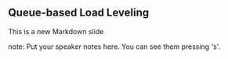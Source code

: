 ##  Queue-based Load Leveling

This is a new Markdown slide

note:
    Put your speaker notes here.
    You can see them pressing 's'.
